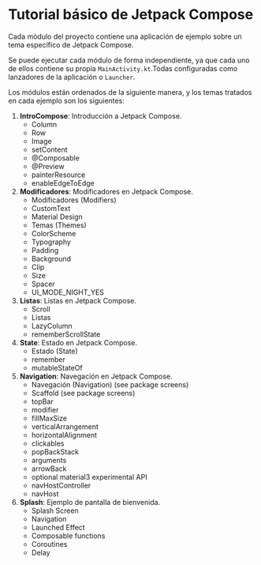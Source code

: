 # Tutorial básico de Jetpack Compose

Cada módulo del proyecto contiene una aplicación de ejemplo sobre un tema específico de Jetpack Compose.

Se puede ejecutar cada módulo de forma independiente, ya que cada uno de ellos contiene su propia `MainActivity.kt`.Todas configuradas como lanzadores de la aplicación o `Launcher`.

Los módulos están ordenados de la siguiente manera, y los temas tratados en cada ejemplo son los siguientes:

1. **IntroCompose**: Introducción a Jetpack Compose.
   - Column
   - Row
   - Image
   - setContent
   - @Composable
   - @Preview
   - painterResource
   - enableEdgeToEdge
2. **Modificadores**: Modificadores en Jetpack Compose.
   - Modificadores (Modifiers)
   - CustomText
   - Material Design
   - Temas (Themes)
   - ColorScheme
   - Typography
   - Padding
   - Background
   - Clip
   - Size
   - Spacer
   - UI_MODE_NIGHT_YES
3. **Listas**: Listas en Jetpack Compose.
   - Scroll
   - Listas
   - LazyColumn
   - rememberScrollState
4. **State**: Estado en Jetpack Compose.
   - Estado (State)
   - remember
   - mutableStateOf
5. **Navigation**: Navegación en Jetpack Compose.
   - Navegación (Navigation)
   (see package screens)
   - Scaffold (see package screens)
   - topBar
   - modifier
   - fillMaxSize
   - verticalArrangement
   - horizontalAlignment
   - clickables
   - popBackStack
   - arguments
   - arrowBack
   - optional material3 experimental API
   - navHostController
   - navHost
6. **Splash**: Ejemplo de pantalla de bienvenida.
   - Splash Screen
   - Navigation
   - Launched Effect
   - Composable functions
   - Coroutines
   - Delay